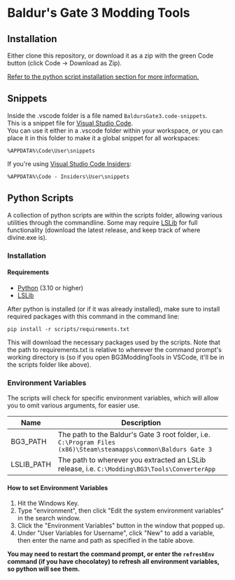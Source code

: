 # Baldur's Gate 3 Modding Tools  

## Installation  

Either clone this repository, or download it as a zip with the green Code button (click Code -> Download as Zip).

[Refer to the python script installation section for more information.](#Python-Scripts#Installation)

## Snippets  

Inside the .vscode folder is a file named `BaldursGate3.code-snippets`.  
This is a snippet file for [Visual Studio Code](https://code.visualstudio.com/).  
You can use it either in a .vscode folder within your workspace, or you can place it in this folder to make it a global snippet for all workspaces:
```
%APPDATA%\Code\User\snippets
```
If you're using [Visual Studio Code Insiders](https://code.visualstudio.com/insiders/):
```
%APPDATA%\Code - Insiders\User\snippets
```

## Python Scripts  

A collection of python scripts are within the scripts folder, allowing various utilities through the commandline. Some may require [LSLib](https://github.com/Norbyte/lslib) for full functionality (download the latest release, and keep track of where divine.exe is).  
### Installation  
#### Requirements  

* [Python](https://www.python.org/downloads/) (3.10 or higher)
* [LSLib](https://github.com/Norbyte/lslib/releases/latest)

After python is installed (or if it was already installed), make sure to install required packages with this command in the command line:
```
pip install -r scripts/requirements.txt
```
This will download the necessary packages used by the scripts. 
Note that the path to requirements.txt is relative to wherever the command prompt's working directory is (so if you open BG3ModdingTools in VSCode, it'll be in the scripts folder like above).

### Environment Variables  

The scripts will check for specific environment variables, which will allow you to omit various arguments, for easier use.

| Name | Description |
| ----------- | ----------- |
| BG3_PATH | The path to the Baldur's Gate 3 root folder, i.e. `C:\Program Files (x86)\Steam\steamapps\common\Baldurs Gate 3` |
| LSLIB_PATH | The path to wherever you extracted an LSLib release, i.e. `C:\Modding\BG3\Tools\ConverterApp` |

#### How to set Environment Variables  

1. Hit the Windows Key.
2. Type "environment", then click "Edit the system environment variables" in the search window.
3. Click the "Environment Variables" button in the window that popped up.
4. Under "User Variables for Username", click "New" to add a variable, then enter the name and path as specified in the table above.

**You may need to restart the command prompt, or enter the `refreshEnv` command (if you have chocolatey) to refresh all environment variables, so python will see them.**
